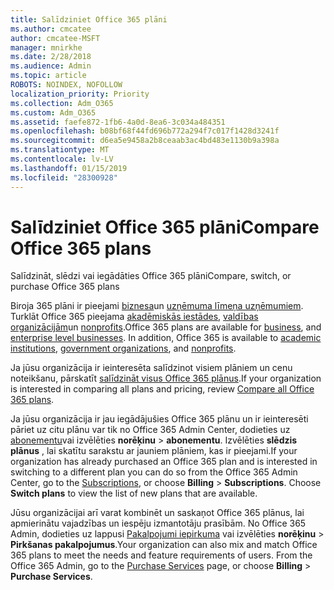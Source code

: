 ```yaml
---
title: Salīdziniet Office 365 plāni
ms.author: cmcatee
author: cmcatee-MSFT
manager: mnirkhe
ms.date: 2/28/2018
ms.audience: Admin
ms.topic: article
ROBOTS: NOINDEX, NOFOLLOW
localization_priority: Priority
ms.collection: Adm_O365
ms.custom: Adm_O365
ms.assetid: faefe872-1fb6-4a0d-8ea6-3c034a484351
ms.openlocfilehash: b08bf68f44fd696b772a294f7c017f1428d3241f
ms.sourcegitcommit: d6ea5e9458a2b8ceaab3ac4bd483e1130b9a398a
ms.translationtype: MT
ms.contentlocale: lv-LV
ms.lasthandoff: 01/15/2019
ms.locfileid: "28300928"
---
```

# <a name="compare-office-365-plans"></a><span data-ttu-id="a7a7f-102">Salīdziniet Office 365 plāni</span><span class="sxs-lookup"><span data-stu-id="a7a7f-102">Compare Office 365 plans</span></span>

<span data-ttu-id="a7a7f-103">Salīdzināt, slēdzi vai iegādāties Office 365 plāni</span><span class="sxs-lookup"><span data-stu-id="a7a7f-103">Compare, switch, or purchase Office 365 plans</span></span>
  
<span data-ttu-id="a7a7f-p101">Biroja 365 plāni ir pieejami [biznesa](https://products.office.com/en-us/compare-all-microsoft-office-products?tab=2)un [uzņēmuma līmeņa uzņēmumiem](https://products.office.com/en-us/business/compare-more-office-365-for-business-plans). Turklāt Office 365 pieejama [akadēmiskās iestādes](https://products.office.com/en-us/academic/compare-office-365-education-plans), [valdības organizācijām](https://products.office.com/en-us/government/compare-office-365-government-plans)un [nonprofits](https://products.office.com/en-us/nonprofit/office-365-nonprofit-plans-and-pricing?tab=1).</span><span class="sxs-lookup"><span data-stu-id="a7a7f-p101">Office 365 plans are available for [business](https://products.office.com/en-us/compare-all-microsoft-office-products?tab=2), and [enterprise level businesses](https://products.office.com/en-us/business/compare-more-office-365-for-business-plans). In addition, Office 365 is available to [academic institutions](https://products.office.com/en-us/academic/compare-office-365-education-plans), [government organizations](https://products.office.com/en-us/government/compare-office-365-government-plans), and [nonprofits](https://products.office.com/en-us/nonprofit/office-365-nonprofit-plans-and-pricing?tab=1).</span></span>
  
<span data-ttu-id="a7a7f-106">Ja jūsu organizācija ir ieinteresēta salīdzinot visiem plāniem un cenu noteikšanu, pārskatīt [salīdzināt visus Office 365 plānus](https://products.office.com/en-us/business/compare-more-office-365-for-business-plans).</span><span class="sxs-lookup"><span data-stu-id="a7a7f-106">If your organization is interested in comparing all plans and pricing, review [Compare all Office 365 plans](https://products.office.com/en-us/business/compare-more-office-365-for-business-plans).</span></span>
  
<span data-ttu-id="a7a7f-p102">Ja jūsu organizācija ir jau iegādājušies Office 365 plānu un ir ieinteresēti pāriet uz citu plānu var tik no Office 365 Admin Center, dodieties uz [abonementu](https://go.microsoft.com/fwlink/p/?linkid=842054)vai izvēlēties **norēķinu** \> **abonementu**. Izvēlēties **slēdzis plānus** , lai skatītu sarakstu ar jauniem plāniem, kas ir pieejami.</span><span class="sxs-lookup"><span data-stu-id="a7a7f-p102">If your organization has already purchased an Office 365 plan and is interested in switching to a different plan you can do so from the Office 365 Admin Center, go to the [Subscriptions](https://go.microsoft.com/fwlink/p/?linkid=842054), or choose **Billing** \> **Subscriptions**. Choose **Switch plans** to view the list of new plans that are available.</span></span> 
  
<span data-ttu-id="a7a7f-p103">Jūsu organizācijai arī varat kombinēt un saskaņot Office 365 plānus, lai apmierinātu vajadzības un iespēju izmantotāju prasībām. No Office 365 Admin, dodieties uz lappusi [Pakalpojumi iepirkuma](https://go.microsoft.com/fwlink/p/?linkid=868433) vai izvēlēties **norēķinu** \> **Pirkšanas pakalpojumus**.</span><span class="sxs-lookup"><span data-stu-id="a7a7f-p103">Your organization can also mix and match Office 365 plans to meet the needs and feature requirements of users. From the Office 365 Admin, go to the [Purchase Services](https://go.microsoft.com/fwlink/p/?linkid=868433) page, or choose **Billing** \> **Purchase Services**.</span></span>
  

